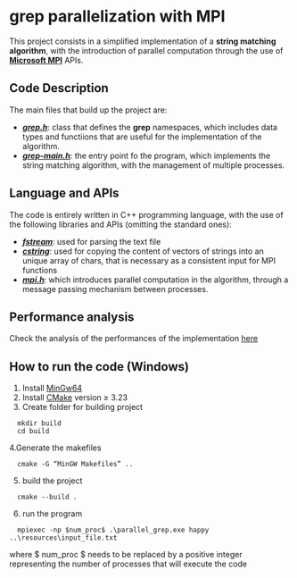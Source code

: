 # grep parallelization with MPI
This project consists in a simplified implementation of a **string matching algorithm**, with the introduction of parallel computation through the use of [**Microsoft MPI**](https://learn.microsoft.com/en-us/message-passing-interface/microsoft-mpi) APIs.

## Code Description
The main files that build up the project are:
- [**_grep.h_**](https://github.com/LeoGori/parallel-grep/blob/main/grep.h): class that defines the **grep** namespaces, which includes data types and functiions that are useful for the implementation of the algorithm.
- [**_grep-main.h_**](https://github.com/LeoGori/parallel-grep/blob/main/grep-main.cpp): the entry point fo the program, which implements the string matching algorithm, with the management of multiple processes.

## Language and APIs
The code is entirely written in C++ programming language, with the use of the following libraries and APIs (omitting the standard ones):
- [**_fstream_**](https://cplusplus.com/reference/fstream/fstream/): used for parsing the text file
- [**_cstring_**](https://cplusplus.com/reference/cstring/): used for copying the content of vectors of strings into an unique array of chars, that is necessary as a consistent input for MPI functions
- [**_mpi.h_**](https://learn.microsoft.com/en-us/message-passing-interface/microsoft-mpi): which introduces parallel computation in the algorithm, through a message passing mechanism between processes.

## Performance analysis
Check the analysis of the performances of the implementation [here](https://colab.research.google.com/drive/19F67NHWAFvQK0EPysXL6RJyh3ffKjd56?usp=sharing)

## How to run the code (Windows)

1. Install [MinGw64](https://winlibs.com/)
2. Install [CMake](https://cmake.org/download/) version &ge; 3.23 
3. Create folder for building project
```
  mkdir build
  cd build
```
4.Generate the makefiles
```
  cmake -G “MinGW Makefiles” ..
```
5. build the project
```
  cmake --build .
```
6. run the program
```
  mpiexec -np $num_proc$ .\parallel_grep.exe happy ..\resources\input_file.txt
```
where \$ num_proc \$ needs to be replaced by a positive integer representing the number of processes that will execute the code
